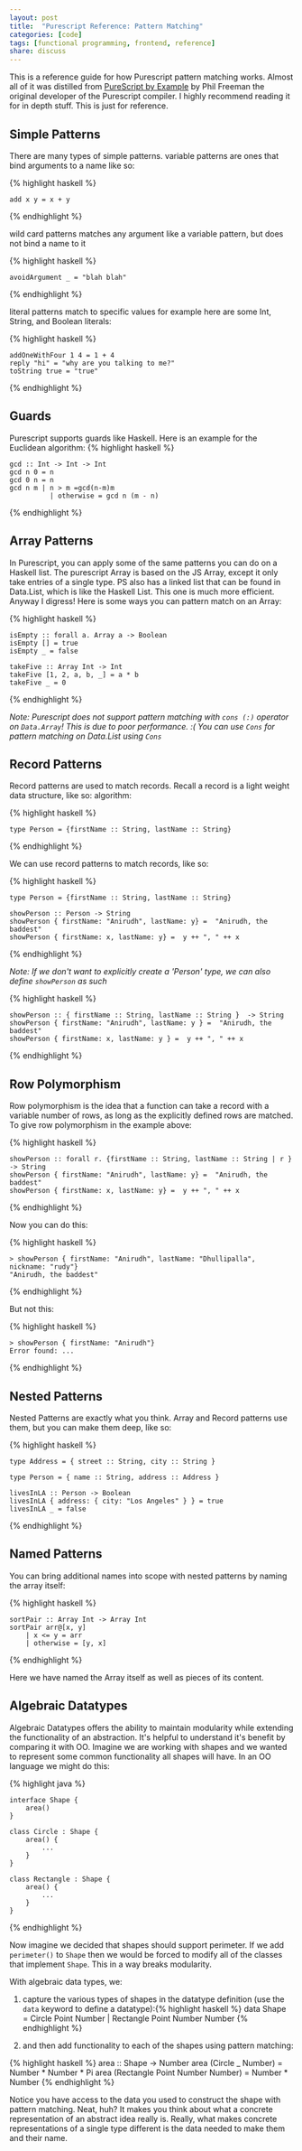 ```yaml
---
layout: post
title:  "Purescript Reference: Pattern Matching"
categories: [code]
tags: [functional programming, frontend, reference]
share: discuss
--- 
```


This is a reference guide for how Purescript pattern matching works. Almost all of it was distilled from [PureScript by Example](https://leanpub.com/purescript/read) by Phil Freeman the original developer of the Purescript compiler. I highly recommend reading it for in depth stuff. This is just for reference. 

<span style='display: none;'><!--more--></span>

Simple Patterns
-----------------------
There are many types of simple patterns. 
variable patterns  are ones that bind arguments to a name like so:

{% highlight haskell %}

	add x y = x + y
{% endhighlight %}

wild card patterns matches any argument like a variable pattern, but does not bind a name to it

{% highlight haskell %}

	avoidArgument _ = "blah blah"
{% endhighlight %}

literal patterns match to specific values for example here are some Int, String, and Boolean literals:

{% highlight haskell %}

	addOneWithFour 1 4 = 1 + 4 
	reply "hi" = "why are you talking to me?"
	toString true = "true"
{% endhighlight %}
	
Guards
-----------
Purescript supports guards like Haskell. Here is an example for the Euclidean algorithm:
{% highlight haskell %}

	gcd :: Int -> Int -> Int
	gcd n 0 = n
	gcd 0 n = n
	gcd n m | n > m =gcd(n-m)m
		      | otherwise = gcd n (m - n)
{% endhighlight %}

Array Patterns
----------------------
In Purescript, you can apply some of the same patterns you can do on a Haskell list. The purescript Array is based on the JS Array, except it only take entries of a single type. PS also has a linked list that can be found in Data.List, which is like the Haskell List. This one is much more efficient. Anyway I digress! Here is some ways you can pattern match on an Array:

{% highlight haskell %}

	isEmpty :: forall a. Array a -> Boolean
	isEmpty [] = true
	isEmpty _ = false
	
	takeFive :: Array Int -> Int
	takeFive [1, 2, a, b, _] = a * b
	takeFive _ = 0

{% endhighlight %}

*Note: Purescript does not support pattern matching with `cons (:)` operator on `Data.Array`! This is due to poor performance. :(  You can use `Cons` for pattern matching on Data.List using `Cons`*

Record Patterns
-----------------------
Record patterns are used to match records. Recall a record is a light weight data structure, like so:
algorithm:

{% highlight haskell %}
	
	type Person = {firstName :: String, lastName :: String}

{% endhighlight %}

We can use record patterns to match records, like so:

{% highlight haskell %}

	type Person = {firstName :: String, lastName :: String}
	
	showPerson :: Person -> String
	showPerson { firstName: "Anirudh", lastName: y} =  "Anirudh, the baddest"
	showPerson { firstName: x, lastName: y} =  y ++ ", " ++ x

{% endhighlight %}

*Note: If we don't want to explicitly create a 'Person' type, we can also define `showPerson` as such*

{% highlight haskell %}

	showPerson :: { firstName :: String, lastName :: String }  -> String
	showPerson { firstName: "Anirudh", lastName: y } =  "Anirudh, the baddest"
	showPerson { firstName: x, lastName: y } =  y ++ ", " ++ x

{% endhighlight %}

Row Polymorphism
----------------------------
Row polymorphism is the idea that a function can take a record with a variable number of rows, as long as the explicitly defined rows are matched. To give row polymorphism in the example above:

{% highlight haskell %}

	showPerson :: forall r. {firstName :: String, lastName :: String | r } -> String
	showPerson { firstName: "Anirudh", lastName: y} =  "Anirudh, the baddest"
	showPerson { firstName: x, lastName: y} =  y ++ ", " ++ x

{% endhighlight %}

Now you can do this:

{% highlight haskell %}

	> showPerson { firstName: "Anirudh", lastName: "Dhullipalla", nickname: "rudy"}
	"Anirudh, the baddest"

{% endhighlight %}

But not this: 

{% highlight haskell %}

	> showPerson { firstName: "Anirudh"}
	Error found: ...
	
{% endhighlight %}

Nested Patterns
-----------------------
Nested Patterns are exactly what you think. Array and Record patterns use them, but you can make them deep, like so:

{% highlight haskell %}

	type Address = { street :: String, city :: String }
	
	type Person = { name :: String, address :: Address }
	
	livesInLA :: Person -> Boolean
	livesInLA { address: { city: "Los Angeles" } } = true 
	livesInLA _ = false

{% endhighlight %}

Named Patterns
-----------------------
You can bring additional names into scope with nested patterns by naming the array itself:

{% highlight haskell %}

	sortPair :: Array Int -> Array Int 
	sortPair arr@[x, y]
		| x <= y = arr
		| otherwise = [y, x]

{% endhighlight %}

Here we have named the Array itself as well as pieces of its content. 

Algebraic Datatypes
-----------------------------
Algebraic Datatypes offers the ability to maintain modularity while extending the functionality of an abstraction. It's helpful to understand it's benefit by comparing it with OO. Imagine we are working with shapes and we wanted to represent some common functionality all shapes will have. In an OO language we might do this:

{% highlight java %}

	interface Shape {
		area() 
	} 
	
	class Circle : Shape {
		area() {
			...
		}	
	}
	
	class Rectangle : Shape {
		area() {
			...
		}	
	}

{% endhighlight %}

Now imagine we decided that shapes should support perimeter. If we add `perimeter()` to `Shape` then we would be forced to modify all of the classes that implement `Shape`. This in a way breaks modularity.

With algebraic data types, we:
 
1. capture the various types of shapes in the datatype definition (use the `data` keyword to define a datatype):{% highlight haskell %} data Shape = Circle Point Number | Rectangle Point Number Number
{% endhighlight %}

2. and then add functionality to each of the shapes using pattern matching:

{% highlight haskell %}
	area :: Shape -> Number
	area (Circle _ Number) = Number * Number * Pi
	area (Rectangle Point Number Number) = Number * Number
{% endhighlight %}

Notice you have access to the data you used to construct the shape with pattern matching. Neat, huh? It makes you think about what a concrete representation of an abstract idea really is. Really, what makes concrete representations of a single type different is the data needed to make them and their name.